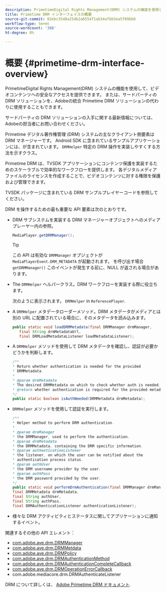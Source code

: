 ```yaml
---
description: PrimetimeDigital Rights Management(DRM) システムの機能を使用して、ビデオコンテンツへの安全なアクセスを提供できます。 または、サードパーティの DRM ソリューションを、Adobeの統合 Primetime DRM ソリューションの代わりに使用することもできます。
title: Primetime DRM インターフェイスの概要
source-git-commit: 02ebc3548a254b2a6554f1ab34afbb3ea5f09bb8
workflow-type: tm+mt
source-wordcount: '388'
ht-degree: 0%

---
```


# 概要 {#primetime-drm-interface-overview}

PrimetimeDigital Rights Management(DRM) システムの機能を使用して、ビデオコンテンツへの安全なアクセスを提供できます。 または、サードパーティの DRM ソリューションを、Adobeの統合 Primetime DRM ソリューションの代わりに使用することもできます。

<!--<a id="section_4DD54E085AB345FE9BE00865E56B28DB"></a>-->

サードパーティの DRM ソリューションの入手に関する最新情報については、Adobeの担当者にお問い合わせください。

Primetime デジタル著作権管理 (DRM) システムの主なクライアント側要素は DRM マネージャーです。 Android SDK に含まれているサンプルアプリケーションには、が含まれています。 `DRMHelper` 特定の DRM 操作を実装しやすくする方法を示すクラス。

Primetime DRM は、TVSDK アプリケーションにコンテンツ保護を実装するためのスケーラブルで効率的なワークフローを提供します。 各デジタルメディアファイルのライセンスを作成することで、ビデオコンテンツに対する権限を保護および管理できます。

TVSDK パッケージに含まれている DRM サンプルプレイヤーコードを参照してください。

DRM を操作するための最も重要な API 要素は次のとおりです。

* DRM サブシステムを実装する DRM マネージャーオブジェクトへのメディアプレーヤー内の参照。

  ```java
  MediaPlayer.getDRMManager();
  ```

  >[!TIP]
  >
  >この API は有効な `DRMManager` オブジェクトが `MediaPlayerEvent.DRM_METADATA` が起動されます。 を呼び出す場合 `getDRMManager()` このイベントが発生する前に、NULL が返される場合があります。

* The `DRMHelper` ヘルパークラス。DRM ワークフローを実装する際に役立ちます。

  次のように表示されます。 `DRMHelper` in `ReferencePlayer`.

* A `DRMHelper` メタデータローダーメソッド。DRM メタデータがメディアとは別の URL に配置されている場合に、そのメタデータを読み込みます。

  ```java
  public static void loadDRMMetadata(final DRMManager drmManager,  
     final String drmMetadataUrl,  
     final DRMLoadMetadataListener loadMetadataListener);
  ```

* A `DRMHelper` メソッドを使用して DRM メタデータを確認し、認証が必要かどうかを判断します。

  ```java
  /** 
  * Return whether authentication is needed for the provided 
  * DRMMetadata. 
  * 
  * @param drmMetadata 
  * The desired DRMMetadata on which to check whether auth is needed. 
  * @return whether authentication is required for the provided metadata 
  */ 
  public static boolean isAuthNeeded(DRMMetadata drmMetadata);
  ```

* `DRMHelper` メソッドを使用して認証を実行します。

  ```java
  /** 
  * Helper method to perform DRM authentication. 
  * 
  * @param drmManager 
  * the DRMManager, used to perform the authentication. 
  * @param drmMetadata 
  * the DRMMetadata, containing the DRM specific information. 
  * @param authenticationListener 
  * the listener, on which the user can be notified about the 
  * authentication process status. 
  * @param authUser 
  * the DRM username provider by the user. 
  * @param authPass 
  * the DRM password provided by the user. 
  */ 
  public static void performDrmAuthentication(final DRMManager drmManager,  
  final DRMMetadata drmMetadata,  
  final String authUser,  
  final String authPass,  
  final DRMAuthenticationListener authenticationListener);
  ```

* 様々な DRM アクティビティとステータスに関してアプリケーションに通知するイベント。

<!--<a id="section_899BD9061D484E1BBA46E84617C36867"></a>-->

関連するその他の API エレメント：

* [com.adobe.ave.drm.DRMManager](https://help.adobe.com/en_US/primetime/api/drm/com/adobe/ave/drm/DRMManager.html)
* [com.adobe.ave.drm.DRMMetdata](https://help.adobe.com/en_US/primetime/api/drm/com/adobe/ave/drm/DRMMetadata.html)
* [com.adobe.ave.drm.DRMPolicy](https://help.adobe.com/en_US/primetime/api/drm/com/adobe/ave/drm/DRMPolicy.html)
* [com.adobe.ave.drm.DRMAuthenticationMethod](https://help.adobe.com/en_US/primetime/api/drm/com/adobe/ave/drm/DRMAuthenticationMethod.html)
* [com.adobe.ave.drm.DRMAuthenticationCompleteCallback](https://help.adobe.com/en_US/primetime/api/drm/com/adobe/ave/drm/DRMAuthenticationCompleteCallback.html)
* [com.adobe.ave.drm.DRMOperationErrorCallback](https://help.adobe.com/en_US/primetime/api/drm/com/adobe/ave/drm/DRMOperationErrorCallback.html)
* com.adobe.mediacore.drm.DRMAuthenticateListener

<!-- 
Comment Type: draft
(https://help.adobe.com/en_US/primetime/api/psdk/javadoc_2.4/com/adobe/mediacore/drm/DRMAuthenticateListener.html)

-->
<!--<a id="section_F58941D68EB94A5EBD1C7454D2A1B17A"></a>-->

DRM について詳しくは、 [Adobe Primetime DRM ドキュメント](https://helpx.adobe.com/primetime/user-guide.html).
